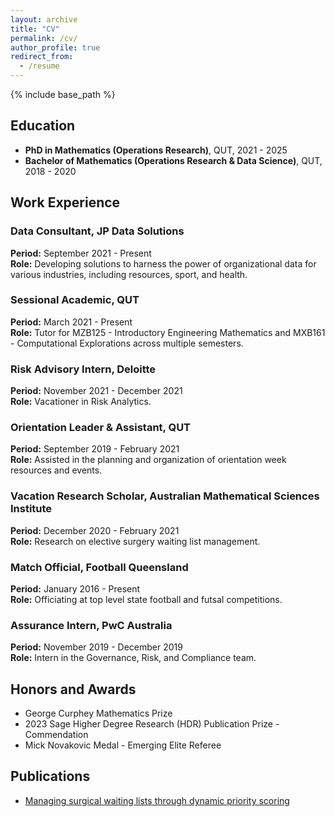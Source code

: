 ```yaml
---
layout: archive
title: "CV"
permalink: /cv/
author_profile: true
redirect_from:
  - /resume
---
```


{% include base_path %}


## Education
- **PhD in Mathematics (Operations Research)**, QUT, 2021 - 2025  
- **Bachelor of Mathematics (Operations Research & Data Science)**, QUT, 2018 - 2020  

## Work Experience
### Data Consultant, JP Data Solutions  
**Period:** September 2021 - Present  
**Role:** Developing solutions to harness the power of organizational data for various industries, including resources, sport, and health.

### Sessional Academic, QUT  
**Period:** March 2021 - Present  
**Role:** Tutor for MZB125 - Introductory Engineering Mathematics and MXB161 - Computational Explorations across multiple semesters.

### Risk Advisory Intern, Deloitte  
**Period:** November 2021 - December 2021  
**Role:** Vacationer in Risk Analytics.

### Orientation Leader & Assistant, QUT  
**Period:** September 2019 - February 2021  
**Role:** Assisted in the planning and organization of orientation week resources and events.

### Vacation Research Scholar, Australian Mathematical Sciences Institute  
**Period:** December 2020 - February 2021  
**Role:** Research on elective surgery waiting list management.

### Match Official, Football Queensland  
**Period:** January 2016 - Present  
**Role:** Officiating at top level state football and futsal competitions.

### Assurance Intern, PwC Australia  
**Period:** November 2019 - December 2019  
**Role:** Intern in the Governance, Risk, and Compliance team.


## Honors and Awards

- George Curphey Mathematics Prize  
- 2023 Sage Higher Degree Research (HDR) Publication Prize - Commendation  
- Mick Novakovic Medal - Emerging Elite Referee  

## Publications

- [Managing surgical waiting lists through dynamic priority scoring](https://doi.org/10.1007/s10729-023-09648-1)

